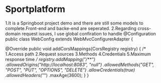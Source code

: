 # Sportplatform
1.It is a Springboot project demo and there are still some models to complete.Front-end and backe-end are seperated. 
2.Regarding cross-domain request issues, I use global confiration to handle @Configuration public class WebConfig extends WebMvcConfigurerAdapter {

@Override
public void addCorsMappings(CorsRegistry registry) {
    /*
    1.Access path
    2.Request sources
    3.Methods
    4.Credentials
    5.Maximum response time
     */
    registry.addMapping("/**")
            .allowedOrigins("http://localhost:8083", "null")
            .allowedMethods("GET", "POST", "PUT", "OPTIONS", "DELETE")
            .allowCredentials(true)
            .allowedHeaders("*")
            .maxAge(3600);
}
}
